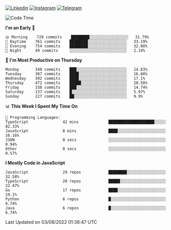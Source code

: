 [![Linkedin](https://img.shields.io/badge/-Archie-blue?style=flat-square&labelColor=gray&logo=Linkedin&logoColor=white&link=https://www.linkedin.com/in/archisdi)](https://www.linkedin.com/in/archisdi)
[![Instagram](https://img.shields.io/badge/-@archisdi-orange?style=flat-square&labelColor=gray&logo=Instagram&logoColor=white&link=https://www.instagram.com/archisdi)](https://www.instagram.com/archisdi)
[![Telegram](https://img.shields.io/badge/-aai-informational?style=flat-square&labelColor=gray&logo=telegram&logoColor=white&link=https://t.me/archisdi)](https://t.me/archisdi)

<!--START_SECTION:waka-->
![Code Time](http://img.shields.io/badge/Code%20Time-0%20secs-blue)

**I'm an Early 🐤** 

```text
🌞 Morning    729 commits    ████████░░░░░░░░░░░░░░░░░   31.79% 
🌆 Daytime    761 commits    ████████░░░░░░░░░░░░░░░░░   33.19% 
🌃 Evening    754 commits    ████████░░░░░░░░░░░░░░░░░   32.88% 
🌙 Night      49 commits     ░░░░░░░░░░░░░░░░░░░░░░░░░   2.14%

```
📅 **I'm Most Productive on Thursday** 

```text
Monday       340 commits    ███░░░░░░░░░░░░░░░░░░░░░░   14.83% 
Tuesday      387 commits    ████░░░░░░░░░░░░░░░░░░░░░   16.88% 
Wednesday    392 commits    ████░░░░░░░░░░░░░░░░░░░░░   17.1% 
Thursday     472 commits    █████░░░░░░░░░░░░░░░░░░░░   20.58% 
Friday       338 commits    ███░░░░░░░░░░░░░░░░░░░░░░   14.74% 
Saturday     137 commits    █░░░░░░░░░░░░░░░░░░░░░░░░   5.97% 
Sunday       227 commits    ██░░░░░░░░░░░░░░░░░░░░░░░   9.9%

```


📊 **This Week I Spent My Time On** 

```text
💬 Programming Languages: 
TypeScript               42 mins             ████████████████████░░░░░   82.33% 
JavaScript               8 mins              ████░░░░░░░░░░░░░░░░░░░░░   16.16% 
JSON                     0 secs              ░░░░░░░░░░░░░░░░░░░░░░░░░   0.94% 
Other                    0 secs              ░░░░░░░░░░░░░░░░░░░░░░░░░   0.57%

```

**I Mostly Code in JavaScript** 

```text
JavaScript               29 repos            ████████░░░░░░░░░░░░░░░░░   32.58% 
TypeScript               20 repos            █████░░░░░░░░░░░░░░░░░░░░   22.47% 
Go                       17 repos            ████░░░░░░░░░░░░░░░░░░░░░   19.1% 
Python                   6 repos             █░░░░░░░░░░░░░░░░░░░░░░░░   6.74% 
Java                     6 repos             █░░░░░░░░░░░░░░░░░░░░░░░░   6.74%

```



 Last Updated on 03/08/2022 01:38:47 UTC
<!--END_SECTION:waka-->
